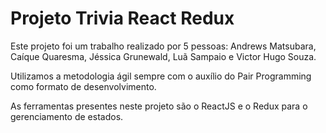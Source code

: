 # Projeto Trivia React Redux

Este projeto foi um trabalho realizado por 5 pessoas: Andrews Matsubara, Caíque Quaresma, Jéssica Grunewald, Luã Sampaio e Victor Hugo Souza.

Utilizamos a metodologia ágil sempre com o auxílio do Pair Programming como formato de desenvolvimento.

As ferramentas presentes neste projeto são o ReactJS e o Redux para o gerenciamento de estados. 
